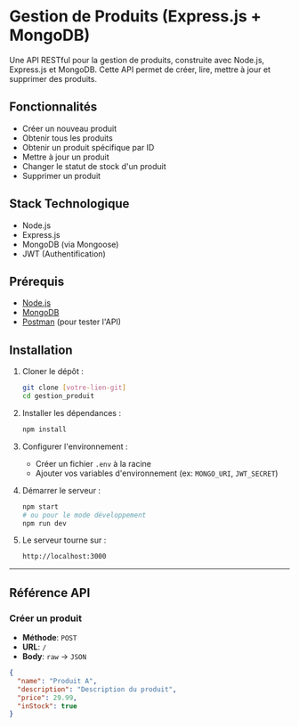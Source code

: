 # Gestion de Produits (Express.js + MongoDB)

Une API RESTful pour la gestion de produits, construite avec Node.js, Express.js et MongoDB. Cette API permet de créer, lire, mettre à jour et supprimer des produits.

## Fonctionnalités

- Créer un nouveau produit
- Obtenir tous les produits
- Obtenir un produit spécifique par ID
- Mettre à jour un produit
- Changer le statut de stock d'un produit
- Supprimer un produit

## Stack Technologique

- Node.js
- Express.js
- MongoDB (via Mongoose)
- JWT (Authentification)

## Prérequis

- [Node.js](https://nodejs.org/)
- [MongoDB](https://www.mongodb.com/)
- [Postman](https://www.postman.com/) (pour tester l'API)

## Installation

1. Cloner le dépôt :

    ```bash
    git clone [votre-lien-git]
    cd gestion_produit
    ```

2. Installer les dépendances :

    ```bash
    npm install
    ```

3. Configurer l'environnement :
   - Créer un fichier `.env` à la racine
   - Ajouter vos variables d'environnement (ex: `MONGO_URI`, `JWT_SECRET`)

4. Démarrer le serveur :

    ```bash
    npm start
    # ou pour le mode développement
    npm run dev
    ```

5. Le serveur tourne sur :

    ```bash
    http://localhost:3000
    ```

---

## Référence API

### Créer un produit
- **Méthode**: `POST`
- **URL**: `/`
- **Body**: `raw` → `JSON`

```json
{
  "name": "Produit A",
  "description": "Description du produit",
  "price": 29.99,
  "inStock": true
}
